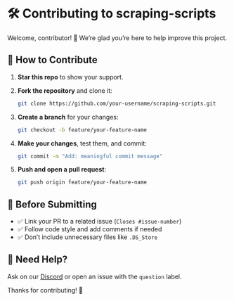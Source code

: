 
# 🛠️ Contributing to scraping-scripts

Welcome, contributor! 👋 We’re glad you’re here to help improve this project.

## 📌 How to Contribute

1. **Star this repo** to show your support.
2. **Fork the repository** and clone it:
   ```bash
   git clone https://github.com/your-username/scraping-scripts.git
    ```

3. **Create a branch** for your changes:

   ```bash
   git checkout -b feature/your-feature-name
   ```
4. **Make your changes**, test them, and commit:

   ```bash
   git commit -m "Add: meaningful commit message"
   ```
5. **Push and open a pull request**:

   ```bash
   git push origin feature/your-feature-name
   ```

## 📂 Before Submitting

* ✅ Link your PR to a related issue (`Closes #issue-number`)
* ✅ Follow code style and add comments if needed
* ✅ Don’t include unnecessary files like `.DS_Store`

## 🙌 Need Help?

Ask on our [Discord](https://discord.gg/s5hmmAMeTD) or open an issue with the `question` label.

Thanks for contributing! 🚀

